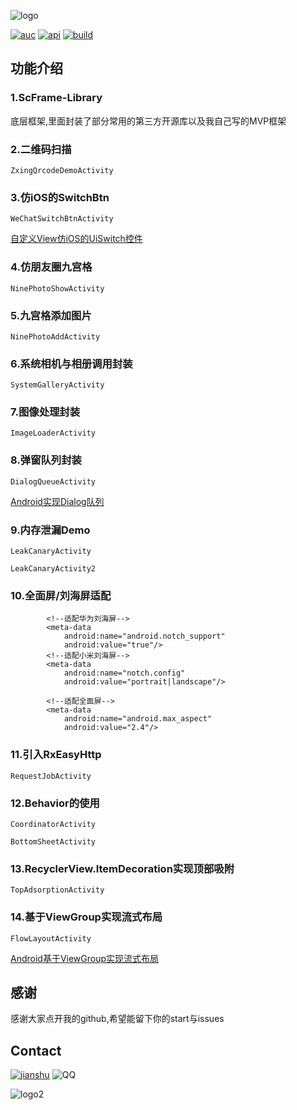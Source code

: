 ![logo][logo]

[![auc][aucSvg]][auc] [![api][apiSvg]][api] [![build][buildSvg]][build]


## 功能介绍
### 1.ScFrame-Library
底层框架,里面封装了部分常用的第三方开源库以及我自己写的MVP框架

### 2.二维码扫描
`ZxingQrcodeDemoActivity`

### 3.仿iOS的SwitchBtn
`WeChatSwitchBtnActivity`<p/>[自定义View仿iOS的UiSwitch控件](https://www.jianshu.com/p/c94b9b1dfad6)

### 4.仿朋友圈九宫格
`NinePhotoShowActivity`

### 5.九宫格添加图片
`NinePhotoAddActivity`

### 6.系统相机与相册调用封装
`SystemGalleryActivity`

### 7.图像处理封装 
`ImageLoaderActivity`

### 8.弹窗队列封装
`DialogQueueActivity`<p/>[Android实现Dialog队列](https://www.jianshu.com/p/6ee3b054965a)

### 9.内存泄漏Demo
`LeakCanaryActivity`<p/>`LeakCanaryActivity2`

### 10.全面屏/刘海屏适配
```
        <!--适配华为刘海屏-->
        <meta-data
            android:name="android.notch_support"
            android:value="true"/>
        <!--适配小米刘海屏-->
        <meta-data
            android:name="notch.config"
            android:value="portrait|landscape"/>

        <!--适配全面屏-->
        <meta-data
            android:name="android.max_aspect"
            android:value="2.4"/>
```
### 11.引入RxEasyHttp
`RequestJobActivity`

### 12.Behavior的使用
`CoordinatorActivity`<p/>`BottomSheetActivity`

### 13.RecyclerView.ItemDecoration实现顶部吸附
`TopAdsorptionActivity`

### 14.基于ViewGroup实现流式布局
`FlowLayoutActivity`<p/>[Android基于ViewGroup实现流式布局](https://www.jianshu.com/p/2ed499fff984)

## 感谢
感谢大家点开我的github,希望能留下你的start与issues

## Contact

[![jianshu][jianshuSvg]][jianshu] ![QQ][qqSvg]

![logo2][logo2]


[logo]: https://raw.githubusercontent.com/sweet2o09/MyScFrame/master/art/logo.png
[logo2]: https://raw.githubusercontent.com/sweet2o09/MyScFrame/master/art/logo2.png

[aucSvg]: https://img.shields.io/badge/MyScFrame-v1.0.0-brightgreen.svg
[auc]: https://github.com/sweet2o09/MyScFrame

[apiSvg]: https://img.shields.io/badge/API-19+-brightgreen.svg
[api]: https://android-arsenal.com/api?level=19

[buildSvg]: https://travis-ci.org/sweet2o09/MyScFrame.svg?branch=master
[build]: https://travis-ci.org/sweet2o09/MyScFrame

[jianshuSvg]: https://img.shields.io/badge/简书-@wo叫天然呆-34a48e.svg
[jianshu]: https://www.jianshu.com/u/b55a43d1711d

[qqSvg]: https://img.shields.io/badge/QQ-93234929-34a48e.svg